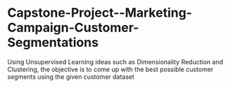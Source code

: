 # Capstone-Project--Marketing-Campaign-Customer-Segmentations
Using Unsupervised Learning ideas such as Dimensionality Reduction and Clustering, the objective is to come up with the best possible customer segments using the given customer dataset 
